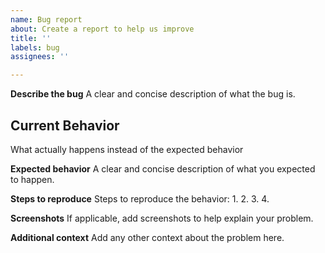 ```yaml
---
name: Bug report
about: Create a report to help us improve
title: ''
labels: bug
assignees: ''

---
```


**Describe the bug**
A clear and concise description of what the bug is.

## Current Behavior
What actually happens instead of the expected behavior

**Expected behavior**
A clear and concise description of what you expected to happen.

**Steps to reproduce**
Steps to reproduce the behavior:
1. 
2. 
3. 
4. 

**Screenshots**
If applicable, add screenshots to help explain your problem.

**Additional context**
Add any other context about the problem here.
